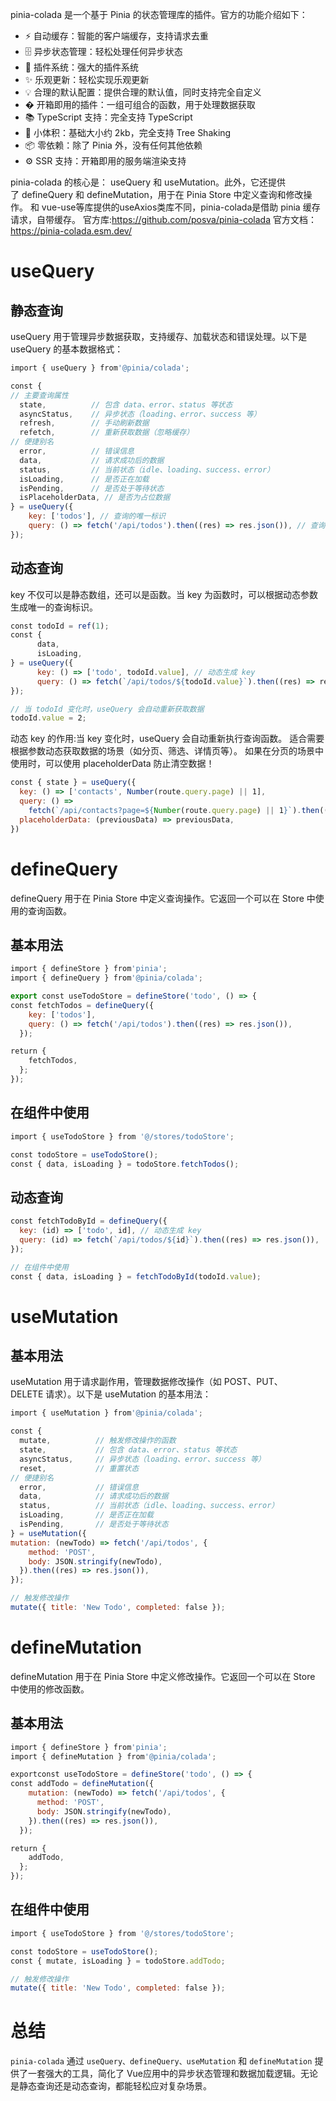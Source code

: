 pinia-colada 是一个基于 Pinia 的状态管理库的插件。官方的功能介绍如下：
- ⚡️ 自动缓存：智能的客户端缓存，支持请求去重
- 🗄️ 异步状态管理：轻松处理任何异步状态
- 🔌 插件系统：强大的插件系统
- ✨ 乐观更新：轻松实现乐观更新
- 💡 合理的默认配置：提供合理的默认值，同时支持完全自定义
- � 开箱即用的插件：一组可组合的函数，用于处理数据获取
- 📚 TypeScript 支持：完全支持 TypeScript
- 💨 小体积：基础大小约 2kb，完全支持 Tree Shaking
- 📦 零依赖：除了 Pinia 外，没有任何其他依赖
- ⚙️ SSR 支持：开箱即用的服务端渲染支持

pinia-colada 的核心是： useQuery 和 useMutation。此外，它还提供了 defineQuery 和 defineMutation，用于在 Pinia Store 中定义查询和修改操作。
和 vue-use等库提供的useAxios类库不同，pinia-colada是借助 pinia 缓存请求，自带缓存。
官方库:https://github.com/posva/pinia-colada
官方文档：https://pinia-colada.esm.dev/

# useQuery 
## 静态查询
useQuery 用于管理异步数据获取，支持缓存、加载状态和错误处理。以下是useQuery 的基本数据格式：
```js
import { useQuery } from'@pinia/colada';

const {
// 主要查询属性
  state,          // 包含 data、error、status 等状态
  asyncStatus,    // 异步状态（loading、error、success 等）
  refresh,        // 手动刷新数据
  refetch,        // 重新获取数据（忽略缓存）
// 便捷别名
  error,          // 错误信息
  data,           // 请求成功后的数据
  status,         // 当前状态（idle、loading、success、error）
  isLoading,      // 是否正在加载
  isPending,      // 是否处于等待状态
  isPlaceholderData, // 是否为占位数据
} = useQuery({
    key: ['todos'], // 查询的唯一标识
    query: () => fetch('/api/todos').then((res) => res.json()), // 查询函数
});
```
## 动态查询
key 不仅可以是静态数组，还可以是函数。当 key 为函数时，可以根据动态参数生成唯一的查询标识。
```js
const todoId = ref(1);
const {
      data,
      isLoading,
} = useQuery({
      key: () => ['todo', todoId.value], // 动态生成 key
      query: () => fetch(`/api/todos/${todoId.value}`).then((res) => res.json()),
});

// 当 todoId 变化时，useQuery 会自动重新获取数据
todoId.value = 2;
```

动态 key 的作用:当 key 变化时，useQuery 会自动重新执行查询函数。
适合需要根据参数动态获取数据的场景（如分页、筛选、详情页等）。
如果在分页的场景中使用时，可以使用 placeholderData 防止清空数据！

```js
const { state } = useQuery({
  key: () => ['contacts', Number(route.query.page) || 1],
  query: () =>
    fetch(`/api/contacts?page=${Number(route.query.page) || 1}`).then((res) => res.json()),
  placeholderData: (previousData) => previousData,
})
```

# defineQuery
defineQuery 用于在 Pinia Store 中定义查询操作。它返回一个可以在 Store 中使用的查询函数。
## 基本用法
```js
import { defineStore } from'pinia';
import { defineQuery } from'@pinia/colada';

export const useTodoStore = defineStore('todo', () => {
const fetchTodos = defineQuery({
    key: ['todos'],
    query: () => fetch('/api/todos').then((res) => res.json()),
  });

return {
    fetchTodos,
  };
});
```

## 在组件中使用
```js
import { useTodoStore } from '@/stores/todoStore';

const todoStore = useTodoStore();
const { data, isLoading } = todoStore.fetchTodos();
```

## 动态查询
```js
const fetchTodoById = defineQuery({
  key: (id) => ['todo', id], // 动态生成 key
  query: (id) => fetch(`/api/todos/${id}`).then((res) => res.json()),
});

// 在组件中使用
const { data, isLoading } = fetchTodoById(todoId.value);
```

# useMutation

## 基本用法
useMutation 用于请求副作用，管理数据修改操作（如 POST、PUT、DELETE 请求）。以下是 useMutation 的基本用法：
```js
import { useMutation } from'@pinia/colada';

const {
  mutate,          // 触发修改操作的函数
  state,           // 包含 data、error、status 等状态
  asyncStatus,     // 异步状态（loading、error、success 等）
  reset,           // 重置状态
// 便捷别名
  error,           // 错误信息
  data,            // 请求成功后的数据
  status,          // 当前状态（idle、loading、success、error）
  isLoading,       // 是否正在加载
  isPending,       // 是否处于等待状态
} = useMutation({
mutation: (newTodo) => fetch('/api/todos', {
    method: 'POST',
    body: JSON.stringify(newTodo),
  }).then((res) => res.json()),
});

// 触发修改操作
mutate({ title: 'New Todo', completed: false });
```

# defineMutation
defineMutation 用于在 Pinia Store 中定义修改操作。它返回一个可以在 Store 中使用的修改函数。
## 基本用法

```js
import { defineStore } from'pinia';
import { defineMutation } from'@pinia/colada';

exportconst useTodoStore = defineStore('todo', () => {
const addTodo = defineMutation({
    mutation: (newTodo) => fetch('/api/todos', {
      method: 'POST',
      body: JSON.stringify(newTodo),
    }).then((res) => res.json()),
  });

return {
    addTodo,
  };
});
```

## 在组件中使用
```js
import { useTodoStore } from '@/stores/todoStore';

const todoStore = useTodoStore();
const { mutate, isLoading } = todoStore.addTodo;

// 触发修改操作
mutate({ title: 'New Todo', completed: false });
```

# 总结
`pinia-colada` 通过 `useQuery、defineQuery、useMutation` 和 `defineMutation` 提供了一套强大的工具，简化了 Vue应用中的异步状态管理和数据加载逻辑。无论是静态查询还是动态查询，都能轻松应对复杂场景。